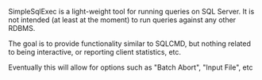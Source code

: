 SimpleSqlExec is a light-weight tool for running queries on SQL Server. It is not intended (at least at the moment) to run queries against any other RDBMS.

The goal is to provide functionality similar to SQLCMD, but nothing related to being interactive, or reporting client statistics, etc.

Eventually this will allow for options such as "Batch Abort", "Input File", etc
